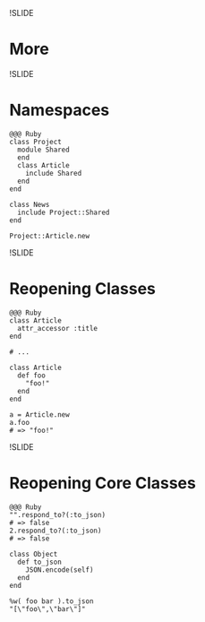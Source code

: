 !SLIDE
# More


!SLIDE
# Namespaces

    @@@ Ruby
    class Project
      module Shared
      end
      class Article
        include Shared
      end
    end
    
    class News
      include Project::Shared
    end
    
    Project::Article.new


!SLIDE
# Reopening Classes

    @@@ Ruby
    class Article
      attr_accessor :title
    end
    
    # ...
    
    class Article
      def foo
        "foo!"
      end
    end
    
    a = Article.new
    a.foo
    # => "foo!"


!SLIDE
# Reopening Core Classes

    @@@ Ruby
    "".respond_to?(:to_json)
    # => false
    2.respond_to?(:to_json)
    # => false
    
    class Object
      def to_json
        JSON.encode(self)
      end
    end
    
    %w( foo bar ).to_json
    "[\"foo\",\"bar\"]"
